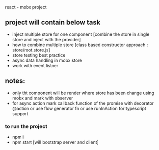 react - mobx project 

## project will contain below task
- inject multiple store for one component [combine the store in single store and inject with the provider]
- how to combine multiple store [class based constructor approach : store/root.store.js]
-  store testing best practice
- async data handling in mobx store
- work with event listner

## notes:
- only tht component will be render where store has been change using mobx and mark with observer
- for async action mark callback function of the promise with decorator @action  or use flow generator fn or use runInAction for typescript support 


### to run the project
- npm i
- npm start [will bootstrap server and client]